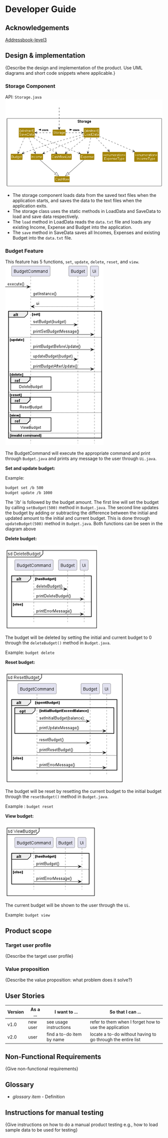 # Developer Guide

## Acknowledgements
[Addressbook-level3](https://github.com/se-edu/addressbook-level3)

## Design & implementation

{Describe the design and implementation of the product. Use UML diagrams and short code snippets where applicable.}

### Storage Component
API: `Storage.java`
![](images/Storage.png)
- The storage component loads data from the saved text files when the application starts, and saves the data to the 
text files when the application exits. 
- The storage class uses the static methods in LoadData and SaveData to load and save data respectively. 
- The `load` method in LoadData reads the `data.txt` file and loads any existing Income, Expense and Budget into the application. 
- The `save` method in SaveData saves all Incomes, Expenses and existing Budget into the `data.txt` file.

### Budget Feature
This feature has 5 functions, `set`, `update`, `delete`, `reset`, and `view`.
![](images/Budget.png)

The BudgetCommand will execute the appropriate command and print through `Budget.java` and prints any message to the user through `Ui.java`.

**Set and update budget:**

Example:
```
budget set /b 500
budget update /b 1000
```
The '/b' is followed by the budget amount. The first line will set the budget by calling `setBudget(500)` method in `Budget.java`.
The second line updates the budget by adding or subtracting the difference between the initial and updated amount to the 
initial and current budget. This is done through `updateBudget(500)` method in `Budget.java`. Both functions can be seen 
in the diagram above

**Delete budget:**

![](images/DeleteBudget.png)

The budget will be deleted by setting the initial and current budget to 0 through the `deleteBudget()` method in `Budget.java`.

Example: `budget delete`

**Reset budget:**

![](images/ResetBudget.png)

The budget will be reset by resetting the current budget to the initial budget through the `resetBudget()` method in `Budget.java`.

Example : `budget reset`

**View budget:**

![](images/ViewBudget.png)

The current budget will be shown to the user through the `Ui`.

Example: `budget view`

## Product scope
### Target user profile

{Describe the target user profile}

### Value proposition

{Describe the value proposition: what problem does it solve?}

## User Stories

|Version| As a ... | I want to ... | So that I can ...|
|--------|----------|---------------|------------------|
|v1.0|new user|see usage instructions|refer to them when I forget how to use the application|
|v2.0|user|find a to-do item by name|locate a to-do without having to go through the entire list|

## Non-Functional Requirements

{Give non-functional requirements}

## Glossary

* *glossary item* - Definition

## Instructions for manual testing

{Give instructions on how to do a manual product testing e.g., how to load sample data to be used for testing}
